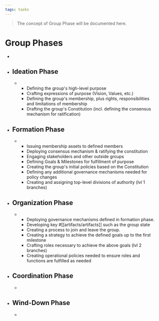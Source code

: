 ```yaml
---
tags: tasks
---
```

>The concept of Group Phase will be documented here.

# Group Phases
- 
- ## Ideation Phase
	-  
		- Defining the group's high-level purpose
		- Crafting expressions of purpose (Vision, Values, etc.)
		- Defining the group's membership, plus rights, responsibilities and limitations of membership
		- Drafting the group's Constitution (incl. defining the consensus mechanism for ratification)
- ## Formation Phase
	- 
		- Issuing membership assets to defined members
		- Deploying consensus mechanism & ratifying the constitution
		- Engaging stakeholders and other outside groups
		- Defining Goals & Milestones for fulfillment of purpose
		- Creating the group's initial policies based on the Constitution
		- Defining any additional governance mechanisms needed for policy changes
		- Creating and assigning top-level divisions of authority (lvl 1 branches)
- ## Organization Phase
	- 
		- Deploying governance mechanisms defined in formation phase.
		- Developing key #[[artifacts/artifacts]] such as the group state
		- Creating a process to join and leave the group.
		- Creating a strategy to achieve the defined goals up to the first milestone
		- Crafting roles necessary to achieve the above goals (lvl 2 branches)
		- Creating operational policies needed to ensure roles and functions are fulfilled as needed
- ## Coordination Phase
	- 
- ## Wind-Down Phase
	- 
